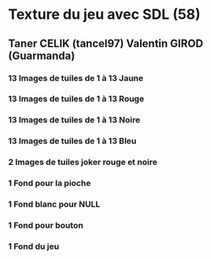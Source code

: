 # Texture du jeu avec SDL (58)
## Taner CELIK (tancel97) Valentin GIROD (Guarmanda)

### 13 Images de tuiles de 1 à 13 Jaune 

### 13 Images de tuiles de 1 à 13 Rouge

### 13 Images de tuiles de 1 à 13 Noire

### 13 Images de tuiles de 1 à 13 Bleu

### 2 Images de tuiles joker rouge et noire

### 1 Fond pour la pioche

### 1 Fond blanc pour NULL

### 1 Fond pour bouton

### 1 Fond du jeu
